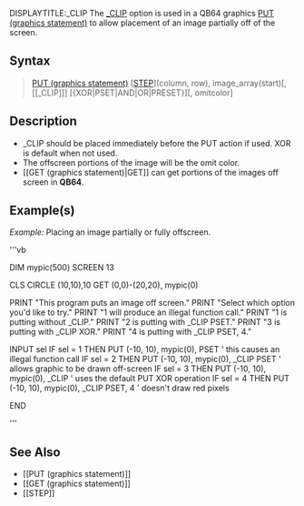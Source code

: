 DISPLAYTITLE:_CLIP
The [_CLIP](_CLIP) option is used in a QB64 graphics [PUT (graphics statement)](PUT (graphics statement)) to allow placement of an image partially off of the screen.


## Syntax

> [PUT (graphics statement)](PUT (graphics statement)) [[STEP]([STEP)](column, row), image_array(start)[, [[_CLIP]]] [{XOR|PSET|AND|OR|PRESET}][, omitcolor]


## Description

* _CLIP should be placed immediately before the PUT action if used. XOR is default when not used.
* The offscreen portions of the image will be the omit color.
* [[GET (graphics statement)|GET]] can get portions of the images off screen in **QB64**.


## Example(s)

*Example:* Placing an image partially or fully offscreen.

'''vb

DIM mypic(500)
SCREEN 13

CLS
CIRCLE (10,10),10
GET (0,0)-(20,20), mypic(0)

PRINT "This program puts an image off screen."
PRINT "Select which option you'd like to try."
PRINT "1 will produce an illegal function call."
PRINT "1 is putting without _CLIP."
PRINT "2 is putting with _CLIP PSET."
PRINT "3 is putting with _CLIP XOR."
PRINT "4 is putting with _CLIP PSET, 4."

INPUT sel
IF sel = 1 THEN PUT (-10, 10), mypic(0), PSET ' this causes an illegal function call
IF sel = 2 THEN PUT (-10, 10), mypic(0), _CLIP PSET ' allows graphic to be drawn off-screen
IF sel = 3 THEN PUT (-10, 10), mypic(0), _CLIP ' uses the default PUT XOR operation
IF sel = 4 THEN PUT (-10, 10), mypic(0), _CLIP PSET, 4 ' doesn't draw red pixels

END 

'''


## See Also

* [[PUT (graphics statement)]]
* [[GET (graphics statement)]]
* [[STEP]]




